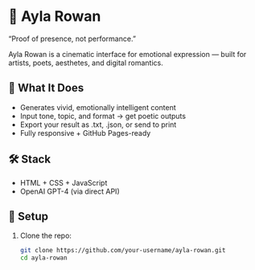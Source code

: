# 🌙 Ayla Rowan

“Proof of presence, not performance.”

Ayla Rowan is a cinematic interface for emotional expression — built for artists, poets, aesthetes, and digital romantics.

## 🎯 What It Does

- Generates vivid, emotionally intelligent content
- Input tone, topic, and format → get poetic outputs
- Export your result as .txt, .json, or send to print
- Fully responsive + GitHub Pages-ready

## 🛠 Stack

- HTML + CSS + JavaScript
- OpenAI GPT-4 (via direct API)

## 🚀 Setup

1. Clone the repo:
   ```bash
   git clone https://github.com/your-username/ayla-rowan.git
   cd ayla-rowan
